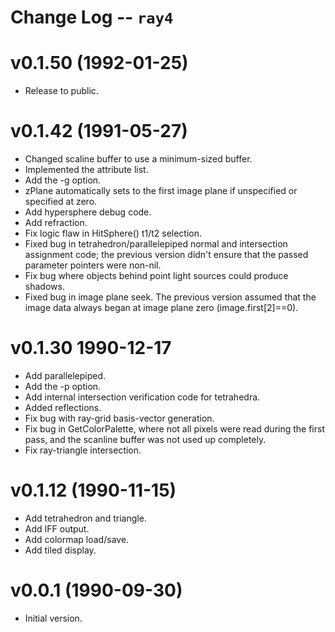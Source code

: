 Change Log -- `ray4`
====================================================================================================

# v0.1.50 (1992-01-25)
  - Release to public.

# v0.1.42 (1991-05-27)
  - Changed scaline buffer to use a minimum-sized buffer.
  - Implemented the attribute list.
  - Add the -g option.
  - zPlane automatically sets to the first image plane if unspecified or specified at zero.
  - Add hypersphere debug code.
  - Add refraction.
  - Fix logic flaw in HitSphere() t1/t2 selection.
  - Fixed bug in tetrahedron/parallelepiped normal and intersection assignment code; the previous
    version didn't ensure that the passed parameter pointers were non-nil.
  - Fix bug where objects behind point light sources could produce shadows.
  - Fixed bug in image plane seek. The previous version assumed that the image data always began at
    image plane zero (image.first[2]==0).

# v0.1.30 1990-12-17
  - Add parallelepiped.
  - Add the -p option.
  - Add internal intersection verification code for tetrahedra.
  - Added reflections.
  - Fix bug with ray-grid basis-vector generation.
  - Fix bug in GetColorPalette, where not all pixels were read during the first pass, and the
    scanline buffer was not used up completely.
  - Fix ray-triangle intersection.

# v0.1.12 (1990-11-15)
  - Add tetrahedron and triangle.
  - Add IFF output.
  - Add colormap load/save.
  - Add tiled display.

# v0.0.1 (1990-09-30)
  - Initial version.
